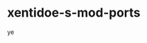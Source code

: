 # xentidoe-s-mod-ports

ye


<style>
body {
  background-image: url('https://padlet-uploads.storage.googleapis.com/391569768/5b47aa65bdc64d387af34d607fe583a4/menuBG.png');
  background-repeat: no-repeat;
  background-attachment: fixed;
  background-size: cover;
}
</style>
